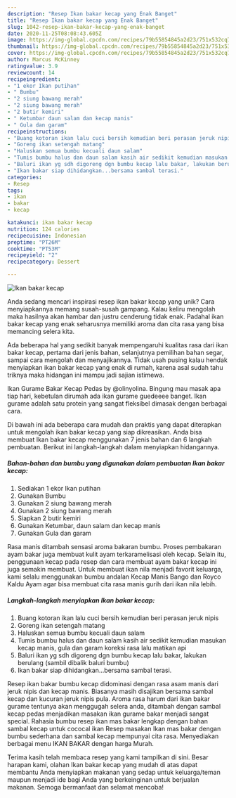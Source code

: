 ```yaml
---
description: "Resep Ikan bakar kecap yang Enak Banget"
title: "Resep Ikan bakar kecap yang Enak Banget"
slug: 1042-resep-ikan-bakar-kecap-yang-enak-banget
date: 2020-11-25T08:08:43.605Z
image: https://img-global.cpcdn.com/recipes/79b55854845a2d23/751x532cq70/ikan-bakar-kecap-foto-resep-utama.jpg
thumbnail: https://img-global.cpcdn.com/recipes/79b55854845a2d23/751x532cq70/ikan-bakar-kecap-foto-resep-utama.jpg
cover: https://img-global.cpcdn.com/recipes/79b55854845a2d23/751x532cq70/ikan-bakar-kecap-foto-resep-utama.jpg
author: Marcus McKinney
ratingvalue: 3.9
reviewcount: 14
recipeingredient:
- "1 ekor Ikan putihan"
- " Bumbu"
- "2 siung bawang merah"
- "2 siung bawang merah"
- "2 butir kemiri"
- " Ketumbar daun salam dan kecap manis"
- " Gula dan garam"
recipeinstructions:
- "Buang kotoran ikan lalu cuci bersih kemudian beri perasan jeruk nipis"
- "Goreng ikan setengah matang"
- "Haluskan semua bumbu kecuali daun salam"
- "Tumis bumbu halus dan daun salam kasih air sedikit kemudian masukan kecap manis, gula dan garam koreksi rasa lalu matikan api"
- "Baluri ikan yg sdh digoreng dgn bumbu kecap lalu bakar, lakukan berulang (sambil dibalik baluri bumbu)"
- "Ikan bakar siap dihidangkan...bersama sambal terasi."
categories:
- Resep
tags:
- ikan
- bakar
- kecap

katakunci: ikan bakar kecap 
nutrition: 124 calories
recipecuisine: Indonesian
preptime: "PT26M"
cooktime: "PT53M"
recipeyield: "2"
recipecategory: Dessert

---
```



![Ikan bakar kecap](https://img-global.cpcdn.com/recipes/79b55854845a2d23/751x532cq70/ikan-bakar-kecap-foto-resep-utama.jpg)

Anda sedang mencari inspirasi resep ikan bakar kecap yang unik? Cara menyiapkannya memang susah-susah gampang. Kalau keliru mengolah maka hasilnya akan hambar dan justru cenderung tidak enak. Padahal ikan bakar kecap yang enak seharusnya memiliki aroma dan cita rasa yang bisa memancing selera kita.

Ada beberapa hal yang sedikit banyak mempengaruhi kualitas rasa dari ikan bakar kecap, pertama dari jenis bahan, selanjutnya pemilihan bahan segar, sampai cara mengolah dan menyajikannya. Tidak usah pusing kalau hendak menyiapkan ikan bakar kecap yang enak di rumah, karena asal sudah tahu triknya maka hidangan ini mampu jadi sajian istimewa.

Ikan Gurame Bakar Kecap Pedas by @olinyolina. Bingung mau masak apa tiap hari, kebetulan dirumah ada ikan gurame guedeeee banget. Ikan gurame adalah satu protein yang sangat fleksibel dimasak dengan berbagai cara.


Di bawah ini ada beberapa cara mudah dan praktis yang dapat diterapkan untuk mengolah ikan bakar kecap yang siap dikreasikan. Anda bisa membuat Ikan bakar kecap menggunakan 7 jenis bahan dan 6 langkah pembuatan. Berikut ini langkah-langkah dalam menyiapkan hidangannya.

<!--inarticleads1-->

##### Bahan-bahan dan bumbu yang digunakan dalam pembuatan Ikan bakar kecap:

1. Sediakan 1 ekor Ikan putihan
1. Gunakan  Bumbu
1. Gunakan 2 siung bawang merah
1. Gunakan 2 siung bawang merah
1. Siapkan 2 butir kemiri
1. Gunakan  Ketumbar, daun salam dan kecap manis
1. Gunakan  Gula dan garam


Rasa manis ditambah sensasi aroma bakaran bumbu. Proses pembakaran ayam bakar juga membuat kulit ayam terkaramelisasi oleh kecap. Selain itu, penggunaan kecap pada resep dan cara membuat ayam bakar kecap ini juga semakin membuat. Untuk membuat ikan nila menjadi favorit keluarga, kami selalu menggunakan bumbu andalan Kecap Manis Bango dan Royco Kaldu Ayam agar bisa membuat cita rasa manis gurih dari ikan nila lebih. 

<!--inarticleads2-->

##### Langkah-langkah menyiapkan Ikan bakar kecap:

1. Buang kotoran ikan lalu cuci bersih kemudian beri perasan jeruk nipis
1. Goreng ikan setengah matang
1. Haluskan semua bumbu kecuali daun salam
1. Tumis bumbu halus dan daun salam kasih air sedikit kemudian masukan kecap manis, gula dan garam koreksi rasa lalu matikan api
1. Baluri ikan yg sdh digoreng dgn bumbu kecap lalu bakar, lakukan berulang (sambil dibalik baluri bumbu)
1. Ikan bakar siap dihidangkan...bersama sambal terasi.


Resep ikan bakar bumbu kecap didominasi dengan rasa asam manis dari jeruk nipis dan kecap manis. Biasanya masih disajikan bersama sambal kecap dan kucuran jeruk nipis pula. Aroma rasa harum dari ikan bakar gurame tentunya akan menggugah selera anda, ditambah dengan sambal kecap pedas menjadikan masakan ikan gurame bakar menjadi sangat special. Rahasia bumbu resep ikan mas bakar lengkap dengan bahan sambal kecap untuk cococal ikan Resep masakan Ikan mas bakar dengan bumbu sederhana dan sambal kecap mempunyai cita rasa. Menyediakan berbagai menu IKAN BAKAR dengan harga Murah. 

Terima kasih telah membaca resep yang kami tampilkan di sini. Besar harapan kami, olahan Ikan bakar kecap yang mudah di atas dapat membantu Anda menyiapkan makanan yang sedap untuk keluarga/teman maupun menjadi ide bagi Anda yang berkeinginan untuk berjualan makanan. Semoga bermanfaat dan selamat mencoba!
